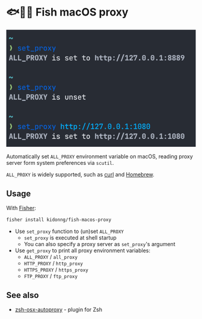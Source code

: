 # 🐟🍎🌐 Fish macOS proxy

![Screenshot](screenshot.png)

Automatically set `ALL_PROXY` environment variable on macOS, reading proxy server form system preferences via `scutil`.

`ALL_PROXY` is widely supported, such as [curl](https://curl.se/) and [Homebrew](https://brew.sh/).

## Usage

With [Fisher](https://github.com/jorgebucaran/fisher):

```sh
fisher install kidonng/fish-macos-proxy
```

- Use `set_proxy` function to (un)set `ALL_PROXY`
  - `set_proxy` is executed at shell startup
  - You can also specify a proxy server as `set_proxy`'s argument
- Use `get_proxy` to print all proxy environment variables:
  - `ALL_PROXY` / `all_proxy`
  - `HTTP_PROXY` / `http_proxy`
  - `HTTPS_PROXY` / `https_proxy`
  - `FTP_PROXY` / `ftp_proxy`

## See also

- [zsh-osx-autoproxy](https://github.com/SukkaW/zsh-osx-autoproxy) - plugin for Zsh
